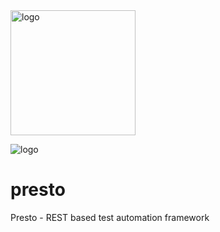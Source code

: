 <img src="https://user-images.githubusercontent.com/19194931/124039227-e5699f80-d9d8-11eb-824e-c7e895f16853.png" alt="logo" width="200"/>





![logo](https://user-images.githubusercontent.com/19194931/124039227-e5699f80-d9d8-11eb-824e-c7e895f16853.png)
# presto
Presto - REST based test automation framework
